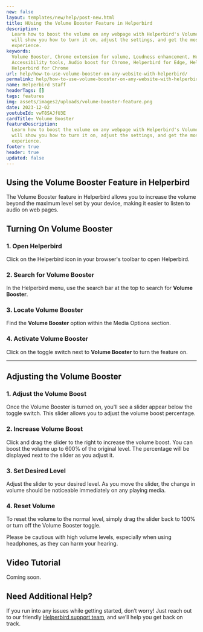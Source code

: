 ```yaml
---
new: false
layout: templates/new/help/post-new.html
title: HUsing the Volume Booster Feature in Helperbird
description:
  Learn how to boost the volume on any webpage with Helperbird's Volume Booster feature. This guide
  will show you how to turn it on, adjust the settings, and get the most out of your audio
  experience.
keywords:
  Volume Booster, Chrome extension for volume, Loudness enhancement, Helperbird features,
  Accessibility tools, Audio boost for Chrome, Helperbird for Edge, Helperbird for Firefox,
  Helperbird for Chrome
url: help/how-to-use-volume-booster-on-any-website-with-helperbird/
permalink: help/how-to-use-volume-booster-on-any-website-with-helperbird/
name: Helperbird Staff
headerTags: []
tags: features
img: assets/images2/uploads/volume-booster-feature.png
date: 2023-12-02
youtubeId: vwT8SAJfU3E
cardTitle: Volume Booster
featureDescription:
  Learn how to boost the volume on any webpage with Helperbird's Volume Booster feature. This guide
  will show you how to turn it on, adjust the settings, and get the most out of your audio
  experience.
footer: true
header: true
updated: false
---
```


## Using the Volume Booster Feature in Helperbird

The Volume Booster feature in Helperbird allows you to increase the volume beyond the maximum level
set by your device, making it easier to listen to audio on web pages.

## Turning On Volume Booster

### 1. Open Helperbird

Click on the Helperbird icon in your browser's toolbar to open Helperbird.

### 2. Search for Volume Booster

In the Helperbird menu, use the search bar at the top to search for **Volume Booster**.

### 3. Locate Volume Booster

Find the **Volume Booster** option within the Media Options section.

### 4. Activate Volume Booster

Click on the toggle switch next to **Volume Booster** to turn the feature on.

---

## Adjusting the Volume Booster

### 1. Adjust the Volume Boost

Once the Volume Booster is turned on, you'll see a slider appear below the toggle switch. This
slider allows you to adjust the volume boost percentage.

### 2. Increase Volume Boost

Click and drag the slider to the right to increase the volume boost. You can boost the volume up to
600% of the original level. The percentage will be displayed next to the slider as you adjust it.

### 3. Set Desired Level

Adjust the slider to your desired level. As you move the slider, the change in volume should be
noticeable immediately on any playing media.

### 4. Reset Volume

To reset the volume to the normal level, simply drag the slider back to 100% or turn off the Volume
Booster toggle.

Please be cautious with high volume levels, especially when using headphones, as they can harm your
hearing.

## Video Tutorial

Coming soon.

## Need Additional Help?

If you run into any issues while getting started, don’t worry! Just reach out to our friendly
[Helperbird support team](/support/), and we’ll help you get back on track.
